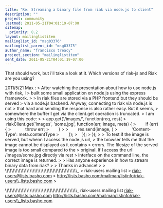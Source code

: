```yaml
---
title: "Re: Streaming a binary file from riak via node.js to client"
description: ""
project: community
lastmod: 2011-05-21T04:01:19-07:00
sitemap:
  priority: 0.2
layout: mailinglistitem
mailinglist_id: "msg03376"
mailinglist_parent_id: "msg03375"
author_name: "francisco treacy"
project_section: "mailinglistitem"
sent_date: 2011-05-21T04:01:19-07:00
---
```



That should work, but i'll take a look at it. Which versions of
riak-js and Riak are you using?


2011/5/21 Max :
&gt; After watching the presentation about how to use node.js with riak, I
&gt; built some small application on node.js using the express framework.
&gt;
&gt; In riak files are stored via a PHP frontend but they should be served
&gt; via a node.js backend. Anyway, connecting to riak via node.js is not
&gt; that hard and sending the response is also rather easy. But it seems,
&gt; somewhere the buffer I get via the client.get operation is truncated.
&gt; I am using this code:
&gt;
&gt; app.get('/images/', function(req, res){
&gt;    riakClient.get('images', 'some.jpg', function(err, image, meta) {
&gt;        if (err) {
&gt;            throw err;
&gt;        }
&gt;
&gt;        res.send(image, {
&gt;            'Content-Type': meta.contentType
&gt;        });
&gt;    });
&gt; });
&gt;
&gt; To test if the image is served, but whenn I access the node.js url,
&gt; the browser tells me that the image cannot be displayed as it contains
&gt; errors. The filesize of the served image is too small compared to the
&gt; original. If I access the url /images/some.jpg directly via rest
&gt; interface on the command line, the correct image is returned.
&gt;
&gt; Has anyone experience in how to stream binary data from riak?
&gt;
&gt; Thanks in advance!
&gt;
&gt; \\_\\_\\_\\_\\_\\_\\_\\_\\_\\_\\_\\_\\_\\_\\_\\_\\_\\_\\_\\_\\_\\_\\_\\_\\_\\_\\_\\_\\_\\_\\_\\_\\_\\_\\_\\_\\_\\_\\_\\_\\_\\_\\_\\_\\_\\_\\_
&gt; riak-users mailing list
&gt; riak-users@lists.basho.com
&gt; http://lists.basho.com/mailman/listinfo/riak-users\\_lists.basho.com
&gt;

\\_\\_\\_\\_\\_\\_\\_\\_\\_\\_\\_\\_\\_\\_\\_\\_\\_\\_\\_\\_\\_\\_\\_\\_\\_\\_\\_\\_\\_\\_\\_\\_\\_\\_\\_\\_\\_\\_\\_\\_\\_\\_\\_\\_\\_\\_\\_
riak-users mailing list
riak-users@lists.basho.com
http://lists.basho.com/mailman/listinfo/riak-users\\_lists.basho.com

